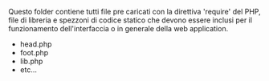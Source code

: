 Questo folder contiene tutti file pre caricati con la direttiva 'require' del PHP, file di libreria e spezzoni di codice statico che devono essere inclusi per il funzionamento dell'interfaccia o in generale della web application.
- head.php
- foot.php
- lib.php
- etc...